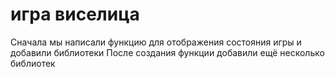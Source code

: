 # игра виселица
Сначала мы написали функцию для отображения состояния игры и добавили библиотеки 
После создания функции добавили ещё несколько библиотек

